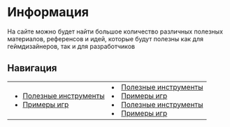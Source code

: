 # Информация

На сайте можно будет найти большое количество различных полезных материалов, референсов и идей, которые будут полезны как для геймдизайнеров, так и для разработчиков

## Навигация

<table class="row">
	<tr>
		<td class="column">
			<ul>  
				<li><a href="Полезные%20инструменты/Main/">Полезные инструменты</a></li>
				<li><a href="Примеры%20игр/Example-one/">Примеры игр</a></li>
			</ul>
		</td>
		<td class="column">
				<li><a href="Полезные%20инструменты/Main/">Полезные инструменты</a></li>
				<li><a href="Примеры%20игр/Example-one/">Примеры игр</a></li>
				<li><a href="Полезные%20инструменты/Main/">Полезные инструменты</a></li>
				<li><a href="Примеры%20игр/Example-one/">Примеры игр</a></li>
		</td>
	</tr>
</table>